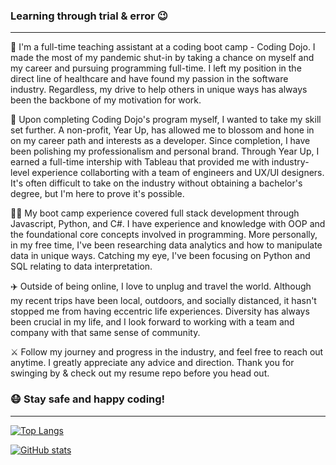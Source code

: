 ### Learning through trial & error 😉

---

👾 I'm a full-time teaching assistant at a coding boot camp - Coding Dojo. I made the most of my pandemic shut-in by taking a chance on myself and my career and pursuing programming full-time. I left my position in the direct line of healthcare and have found my passion in the software industry. Regardless, my drive to help others in unique ways has always been the backbone of my motivation for work.

🚀 Upon completing Coding Dojo's program myself, I wanted to take my skill set further. A non-profit, Year Up, has allowed me to blossom and hone in on my career path and interests as a developer. Since completion, I have been polishing my professionalism and personal brand. Through Year Up, I earned a full-time intership with Tableau that provided me with industry-level experience collaborting with a team of engineers and UX/UI designers. It's often difficult to take on the industry without obtaining a bachelor's degree, but I'm here to prove it's possible. 

👩‍💻 My boot camp experience covered full stack development through Javascript, Python, and C#. I have experience and knowledge with OOP and the foundational core concepts involved in programming. More personally, in my free time, I've been researching data analytics and how to manipulate data in unique ways. Catching my eye, I've been focusing on Python and SQL relating to data interpretation.

✈️ Outside of being online, I love to unplug and travel the world. Although my recent trips have been local, outdoors, and socially distanced, it hasn't stopped me from having eccentric life experiences. Diversity has always been crucial in my life, and I look forward to working with a team and company with that same sense of community.

⚔️ Follow my journey and progress in the industry, and feel free to reach out anytime. I greatly appreciate any advice and direction. Thank you for swinging by & check out my resume repo before you head out.

### 😷 Stay safe and happy coding!

---

[![Top Langs](https://github-readme-stats.vercel.app/api/top-langs/?username=aefalshaw&layout=compact&theme=nord)](https://github.com/aefalshaw/github-readme-stats)


[![GitHub stats](https://github-readme-stats.vercel.app/api?username=aefalshaw&show_icons=true&theme=nord)](https://github.com/aefalshaw/github-readme-stats)

